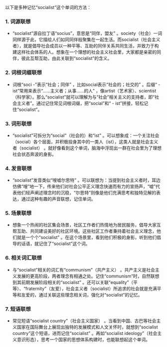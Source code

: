 以下是多种记忆“socialist”这个单词的方法：
### 1. 词源联想
 - “socialist”源自拉丁语“socius”，意思是“同伴，盟友” 。society（社会）一词同样源于此，它描绘人们如同同伴般聚集在一起生活。而socialist（社会主义者），就是倡导社会成员以一种平等、互助的同伴关系共同生活，并致力于构建这样社会体系的人。想象在一个理想的社会主义社会里，大家都是亲密的同伴，彼此互帮互助，由此关联到“socialist”的含义。
### 2. 词根词缀联想
 - 词根“soci -”表示“社会；同伴” ，比如social表示“社会的；社交的” 。后缀“ - ist”常用来表示“……主义者；从事……的人” ，像artist（艺术家）、scientist（科学家）。那么“socialist”就可以理解为与“社会”相关主义的支持者，即“社会主义者”。通过记住常见词根词缀，把“social”和“ - ist”拼接，轻松记住“socialist”。
### 3. 词形联想
 - “socialist”可拆分为“social”（社会的）和“ist” 。可以想象成：一个关注社会（social）各个层面，并积极投身其中的一类人（ist），这类人就是社会主义者（socialist） 。就好像看到这个单词，脑海中浮现出一群在社会里为了理想社会状态奔波的身影。
### 4. 发音联想
 - “socialist”发音类似“嗖嘘尔思特” 。可以联想为：当提到社会主义者时，耳边仿佛“嗖”地一下，传来他们对社会公平正义理念快速而有力的宣扬声，“嘘”代表他们轻声阐述理念时的沉稳，“尔思特”则像是他们充满思考和独特见解的表达，通过这种有趣的声音联想，记住单词。
### 5. 场景联想
 - 想象一个热闹的社区集会场景，社区工作者们热情地为居民服务，倡导大家互帮互助、共同建设美好的社区环境。这些社区工作者秉持着社会主义理念，他们就是一个个“socialist” 。在这个场景里，看到他们积极的身影，听到他们倡导的话语，就记住了“socialist”这个词。
### 6. 相关词汇联想
 - 与“socialist”相关的词汇有“communism”（共产主义） 。共产主义是社会主义发展的更高阶段，两者理念有相通之处。记住“communism”时，自然联想到其前期发展阶段相关的“socialist” 。还可以关联“equality”（平等）、“fraternity”（友爱），社会主义者（socialist）所追求的社会就是充满平等和友爱的，通过关联这些理念相关词，强化对“socialist”的记忆。
### 7. 短语联想
 - 常见短语“socialist country”（社会主义国家） 。当看到中国、古巴等社会主义国家在国际舞台上展现出独特的发展模式和人文关怀时，就想到“socialist country”这个短语，进而记住“socialist” 。再如“socialist ideology”（社会主义意识形态），思考一个国家的思想体系构建时，也能联想起这个单词。 